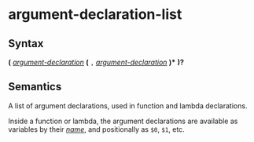# argument-declaration-list

## Syntax

__(__ [_argument-declaration_](argument_declaration.md) __(__ `,` [_argument-declaration_](argument_declaration.md) __)*__ __)?__

## Semantics
A list of argument declarations, used in function and lambda declarations.

Inside a function or lambda, the argument declarations are available as variables
by their [_name_](name.md), and positionally as `$0`, `$1`, etc.

